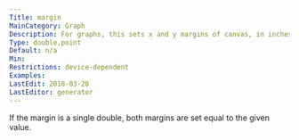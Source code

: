 ```yaml
---
Title: margin
MainCategory: Graph
Description: For graphs, this sets x and y margins of canvas, in inches.
Type: double,point
Default: n/a
Min: 
Restrictions: device-dependent
Examples: 
LastEdit: 2018-03-28
LastEditor: generator
---
```


If the margin is a single double, both margins are set equal to the given value.
